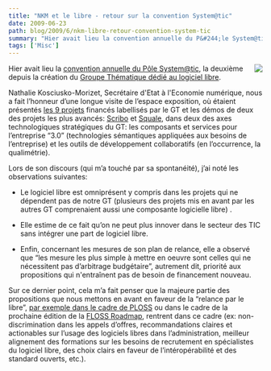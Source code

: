 ```yaml
---
title: "NKM et le libre - retour sur la convention System@tic"
date: 2009-06-23
path: blog/2009/6/nkm-libre-retour-convention-system-tic
summary: "Hier avait lieu la convention annuelle du P&#244;le System@tic, la deuxi&#232;me depuis la cr&#233;ation du Groupe Th&#233;matique d&#233;di&#233; au logiciel libre."
tags: ['Misc']
---
```


<p>
<img align="right" src="/sections/blogs/fermigier/2009_06_23_knm-et-le-libre-retour-sur-la-convention-system-tic/downloadFile/attachedFile_f0/nkm-gtll.jpg">
Hier avait lieu la <a href="http://www.events-systematic-paris-region.org/">convention annuelle du P&#244;le System@tic</a>, la deuxi&#232;me depuis la cr&#233;ation du <a href="http://www.systematic-paris-region.org/fr/logiciel/index.html">Groupe Th&#233;matique d&#233;di&#233; au logiciel libre</a>.</p> 
 <p>Nathalie Kosciusko-Morizet, Secr&#233;taire d'Etat &#224; l'Economie num&#233;rique, nous a fait l&#8217;honneur d&#8217;une longue visite de l&#8217;espace exposition, o&#249; &#233;taient pr&#233;sent&#233;s <a href="">les 9 projets</a> financ&#233;s labellis&#233;s par le GT et les d&#233;mos de deux des projets les plus avanc&#233;s: <a href="http://www.scribo.ws/">Scribo</a> et <a href="http://www.squale.org/">Squale</a>, dans deux des axes technologiques strat&#233;giques du GT: les composants et services pour l&#8217;entreprise &#8220;3.0&#8221; (technologies s&#233;mantiques appliqu&#233;es aux besoins de l&#8217;entreprise) et les outils de d&#233;veloppement collaboratifs (en l&#8217;occurrence, la qualim&#233;trie).</p> 
 <p>Lors de son discours (qui m&#8217;a touch&#233; par sa spontan&#233;it&#233;), j&#8217;ai not&#233; les observations suivantes:</p> 
 <ul><li><p>Le logiciel libre est omnipr&#233;sent y compris dans les projets qui ne d&#233;pendent pas de notre GT (plusieurs des projets mis en avant par les autres GT comprenaient aussi une composante logicielle libre) .</p></li>
<li><p>Elle estime de ce fait qu&#8217;on ne peut plus innover dans le secteur des TIC sans int&#233;grer une part de logiciel libre.</p></li>
<li><p>Enfin, concernant les mesures de son plan de relance, elle a observ&#233; que &#8220;les mesure les plus simple &#224; mettre en oeuvre sont celles qui ne n&#233;cessitent pas d&#8217;arbitrage budg&#233;taire&#8221;, autrement dit, priorit&#233; aux propositions qui n'entra&#238;nent pas de besoin de financement nouveau. </p></li>
</ul><p>Sur ce dernier point, cela m&#8217;a fait penser que la majeure partie des propositions que nous mettons en avant en faveur de la &#8220;relance par le libre&#8221;, <a href="http://blogs.nuxeo.com/megaphone_fr/2009/05/ploss-lassociation-repr%C3%A9sentant-les-acteurs-du-logiciel-libre-en-%C3%AEledefrance-attire-lattention-des-p.html">par exemple dans le cadre de PLOSS</a> ou dans le cadre de la prochaine &#233;dition de la <a href="http://www.2020flossroadmap.org/">FLOSS Roadmap</a>, rentrent dans ce cadre (ex: non-discrimination dans les appels d&#8217;offres, recommandations claires et actionables sur l&#8217;usage des logiciels libres dans l&#8217;administration, meilleur alignement des formations sur les besoins de recrutement en sp&#233;cialistes du logiciel libre, des choix clairs en faveur de l&#8217;int&#233;rop&#233;rabilit&#233; et des standard ouverts, etc.).</p> 

